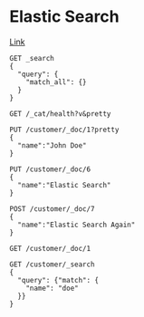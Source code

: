 # Elastic Search

<a href="https://www.youtube.com/watch?v=kjN7mV5POXc&t=3085s">Link</a>

```
GET _search
{
  "query": {
    "match_all": {}
  }
}
```

```GET /_cat/health?v&pretty```

```
PUT /customer/_doc/1?pretty
{
  "name":"John Doe"
}
```

```
PUT /customer/_doc/6
{
  "name":"Elastic Search"
}

POST /customer/_doc/7
{
  "name":"Elastic Search Again"
}
```



```GET /customer/_doc/1```

```console
GET /customer/_search
{
  "query": {"match": {
    "name": "doe"
  }}
}
```

